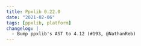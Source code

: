 ```yaml
---
title: Ppxlib 0.22.0
date: "2021-02-06"
tags: [ppxlib, platform]
changelog: |
  - Bump ppxlib's AST to 4.12 (#193, @NathanReb)
---
```



